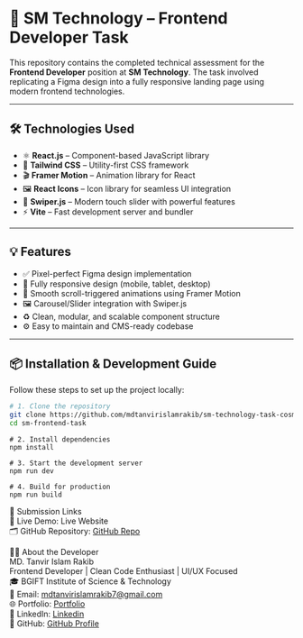 # 🚀 SM Technology – Frontend Developer Task


This repository contains the completed technical assessment for the **Frontend Developer** position at **SM Technology**. The task involved replicating a Figma design into a fully responsive landing page using modern frontend technologies.

---

## 🛠️ Technologies Used

- ⚛️ **React.js** – Component-based JavaScript library
- 🎨 **Tailwind CSS** – Utility-first CSS framework
- 🎬 **Framer Motion** – Animation library for React
- 🖼️ **React Icons** – Icon library for seamless UI integration
- 🧭 **Swiper.js** – Modern touch slider with powerful features
- ⚡ **Vite** – Fast development server and bundler

---

## 💡 Features

- ✅ Pixel-perfect Figma design implementation
- 📱 Fully responsive design (mobile, tablet, desktop)
- 🔄 Smooth scroll-triggered animations using Framer Motion
- 🖼️ Carousel/Slider integration with Swiper.js
- ♻️ Clean, modular, and scalable component structure
- ⚙️ Easy to maintain and CMS-ready codebase

---

## 📦 Installation & Development Guide

Follow these steps to set up the project locally:

```bash
# 1. Clone the repository
git clone https://github.com/mdtanvirislamrakib/sm-technology-task-cosmetic-web
cd sm-frontend-task
```
```
# 2. Install dependencies
npm install
```

```
# 3. Start the development server
npm run dev

```
```
# 4. Build for production
npm run build

```

🔗 Submission Links  
🔴 Live Demo: Live Website  
🗂️ GitHub Repository: [GitHub Repo](https://github.com/mdtanvirislamrakib/sm-technology-task-cosmetic-web)  

👨‍💻 About the Developer  
MD. Tanvir Islam Rakib  
Frontend Developer | Clean Code Enthusiast | UI/UX Focused  
🎓 BGIFT Institute of Science & Technology  
📧 Email: mdtanvirislamrakib7@gmail.com  
🌐 Portfolio: [Portfolio](https://md-tanvir-islam-rakib.netlify.app/)  
🔗 LinkedIn: [Linkedin](https://www.linkedin.com/in/tanvir-islam-rakib/)  
🐙 GitHub: [GitHub Profile](https://github.com/mdtanvirislamrakib)  